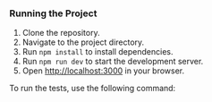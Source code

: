 ### Running the Project

1. Clone the repository.
2. Navigate to the project directory.
3. Run `npm install` to install dependencies.
4. Run `npm run dev` to start the development server.
5. Open [http://localhost:3000](http://localhost:3000) in your browser.

To run the tests, use the following command:
